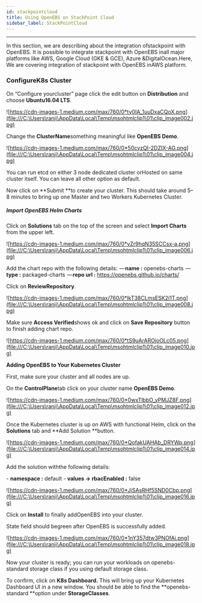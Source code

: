```yaml
---
id: stackpointcloud
title: Using OpenEBS on StackPoint Cloud
sidebar_label: StackPointCloud
---
```


------

In this section, we are describing about the integration ofstackpoint with OpenEBS. It is possible to integrate stackpoint with OpenEBS inall major platforms like AWS, Google Cloud (GKE & GCE), Azure &DigitalOcean.Here, We are covering integration of stackpoint with OpenEBS inAWS platform.

 

### **ConfigureK8s Cluster**



On “Configure yourcluster” page click the edit button on **Distribution** and choose **Ubuntu16.04 LTS**.

![https://cdn-images-1.medium.com/max/760/0*ty0IA_1uuDxaCQoX.png](file:///C:\Users\ranji\AppData\Local\Temp\msohtmlclip1\01\clip_image002.jpg)

Change the **ClusterName**something meaningful like **OpenEBS Demo**.

![https://cdn-images-1.medium.com/max/760/0*50cyzQI-2DZIX-AG.png](file:///C:\Users\ranji\AppData\Local\Temp\msohtmlclip1\01\clip_image004.jpg)



You can run etcd on either 3 node dedicated cluster orHosted on same cluster itself. You can leave all other option as default. 

Now click on **Submit **to create your cluster. This should take around 5–8 minutes to bring up one Master and two Workers Kubernetes Cluster.

 

##### **Import OpenEBS Helm Charts**

Click on **Solutions** tab on the top of the screen and select **Import Charts** from the upper left.

![https://cdn-images-1.medium.com/max/760/0*vZr9hqN35SCCsx-a.png](file:///C:\Users\ranji\AppData\Local\Temp\msohtmlclip1\01\clip_image006.jpg)

Add the chart repo
with the following details:
 — **name :** openebs-charts
 — **type :** packaged-charts
 — **repo
url :**
<https://openebs.github.io/charts/>

Click on **ReviewRepository**.

![https://cdn-images-1.medium.com/max/760/0*lkT38CLmsESK2i1T.png](file:///C:\Users\ranji\AppData\Local\Temp\msohtmlclip1\01\clip_image008.jpg)

Make sure **Access Verified**shows ok and click on **Save Repository** button to finish adding chart repo.

![https://cdn-images-1.medium.com/max/760/0*tS9uArAROjoOLc05.png](file:///C:\Users\ranji\AppData\Local\Temp\msohtmlclip1\01\clip_image010.jpg)

**Adding OpenEBS to Your Kubernetes Cluster**

First, make sure your cluster and all nodes are up.

On the **ControlPlane**tab click on your cluster name **OpenEBS Demo**.

![https://cdn-images-1.medium.com/max/760/0*0wxTlbbO_yPMJZ8F.png](file:///C:\Users\ranji\AppData\Local\Temp\msohtmlclip1\01\clip_image012.jpg)

Once the Kubernetes cluster is up on AWS with functional Helm, click on the **Solutions** tab and **Add Solution **button.

![https://cdn-images-1.medium.com/max/760/0*QofakUAHAb_DRYWp.png](file:///C:\Users\ranji\AppData\Local\Temp\msohtmlclip1\01\clip_image014.jpg)

Add the solution withthe following details:

\- **namespace :** default
\- **values -> rbacEnabled :** false

![https://cdn-images-1.medium.com/max/760/0*JiSAsRHf5SND0Cbp.png](file:///C:\Users\ranji\AppData\Local\Temp\msohtmlclip1\01\clip_image016.jpg)

Click on **Install** to finally addOpenEBS into your cluster.

State field should begreen after OpenEBS is successfully added.

![https://cdn-images-1.medium.com/max/760/0*1nY357dtw3PNOfAi.png](file:///C:\Users\ranji\AppData\Local\Temp\msohtmlclip1\01\clip_image018.jpg)

Now your cluster is ready; you can run your workloads on openebs-standard storage class if you using default storage class.

 

To confirm, click on **K8s Dashboard.** This will bring up your Kubernetes Dashboard UI in a new window. You should be able to find the **openebs-standard **option under **StorageClasses**.

 




<!-- Hotjar Tracking Code for https://docs.openebs.io -->
<script>
   (function(h,o,t,j,a,r){
       h.hj=h.hj||function(){(h.hj.q=h.hj.q||[]).push(arguments)};
       h._hjSettings={hjid:785693,hjsv:6};
       a=o.getElementsByTagName('head')[0];
       r=o.createElement('script');r.async=1;
       r.src=t+h._hjSettings.hjid+j+h._hjSettings.hjsv;
       a.appendChild(r);
   })(window,document,'https://static.hotjar.com/c/hotjar-','.js?sv=');
</script>
